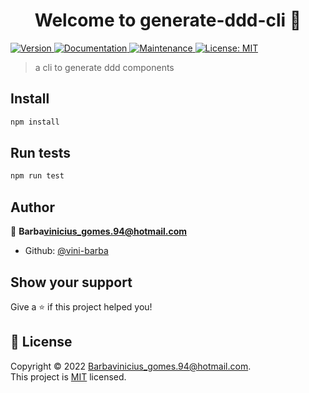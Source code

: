 <h1 align="center">Welcome to generate-ddd-cli 👋</h1>
<p>
  <a href="https://www.npmjs.com/package/generate-ddd-cli" target="_blank">
    <img alt="Version" src="https://img.shields.io/npm/v/generate-ddd-cli.svg">
  </a>
  <a href="https://github.com/vini-barba/generate-ddd-cli#readme" target="_blank">
    <img alt="Documentation" src="https://img.shields.io/badge/documentation-yes-brightgreen.svg" />
  </a>
  <a href="https://github.com/vini-barba/generate-ddd-cli/graphs/commit-activity" target="_blank">
    <img alt="Maintenance" src="https://img.shields.io/badge/Maintained%3F-yes-green.svg" />
  </a>
  <a href="https://github.com/vini-barba/generate-ddd-cli/blob/master/LICENSE" target="_blank">
    <img alt="License: MIT" src="https://img.shields.io/github/license/vini-barba/generate-ddd-cli" />
  </a>
</p>

> a cli to generate ddd components

## Install

```sh
npm install
```

## Run tests

```sh
npm run test
```

## Author

👤 **Barba<vinicius_gomes.94@hotmail.com>**

* Github: [@vini-barba](https://github.com/vini-barba)

## Show your support

Give a ⭐️ if this project helped you!

## 📝 License

Copyright © 2022 [Barba<vinicius_gomes.94@hotmail.com>](https://github.com/vini-barba).<br />
This project is [MIT](https://github.com/vini-barba/generate-ddd-cli/blob/master/LICENSE) licensed.